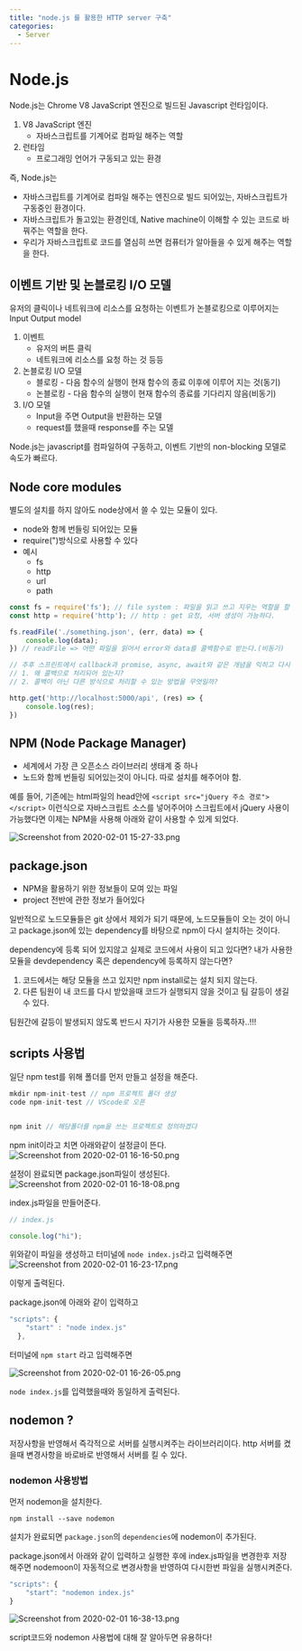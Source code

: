 ```yaml
---
title: "node.js 를 활용한 HTTP server 구축"
categories:
  - Server
---
```


# Node.js

Node.js는 Chrome V8 JavaScript 엔진으로 빌드된 Javascript 런타임이다.

1. V8 JavaScript 엔진
	- 자바스크립트를 기계어로 컴파일 해주는 역할
2. 런타임
	- 프로그래밍 언어가 구동되고 있는 환경
    
즉, Node.js는 
- 자바스크립트를 기계어로 컴파일 해주는 엔진으로 빌드 되어있는, 자바스크립트가 구동중인 환경이다.
- 자바스크립트가 돌고있는 환경인데, Native machine이 이해할 수 있는 코드로 바꿔주는 역할을 한다.
- 우리가 자바스크립트로 코드를 열심히 쓰면 컴퓨터가 알아들을 수 있게 해주는 역할을 한다.


## 이벤트 기반 및 논블로킹 I/O 모델

유저의 클릭이나 네트워크에 리소스를 요청하는 이벤트가 논블로킹으로 이루어지는 Input Output model

1. 이벤트 
	- 유저의 버튼 클릭
    - 네트워크에 리소스를 요청 하는 것 등등
2. 논블로킹 I/O 모델
	- 블로킹 - 다음 함수의 실행이 현재 함수의 종료 이후에 이루어 지는 것(동기)
    - 논블로킹 - 다음 함수의 실행이 현재 함수의 종료를 기다리지 않음(비동기)
3. I/O 모델
	- Input을 주면 Output을 반환하는 모델 
    - request를 했을때 response를 주는 모델


Node.js는 javascript를 컴파일하여 구동하고, 이벤트 기반의 non-blocking 모델로 속도가 빠르다.

## Node core modules
별도의 설치를 하지 않아도 node상에서  쓸 수 있는 모듈이 있다.
- node와 함께 번들링 되어있는 모듈
- require(")방식으로 사용할 수 있다
- 예시
	- fs
    - http
    - url
    - path
    
```js
const fs = require('fs'); // file system : 파일을 읽고 쓰고 지우는 역할을 할 수 있다.
const http = require('http'); // http : get 요청, 서버 생성이 가능하다.

fs.readFile('./something.json', (err, data) => {
	console.log(data);
}) // readFile => 어떤 파일을 읽어서 error와 data를 콜백함수로 받는다.(비동기)

// 추후 스프린트에서 callback과 promise, async, await와 같은 개념을 익히고 다시 코드를 보면서, 아래 2가지를 다시 고민해보자..!
// 1. 왜 콜백으로 처리되어 있는지?
// 2. 콜백이 아닌 다른 방식으로 처리할 수 있는 방법을 무엇일까?

http.get('http://localhost:5000/api', (res) => {
	console.log(res);
})
```

## NPM (Node Package Manager)
- 세계에서 가장 큰 오픈소스 라이브러리 생태계 중 하나
- 노드와 함께 번들링 되어있는것이 아니다. 따로 설치를 해주어야 함.

예를 들어, 기존에는 html파일의 head안에 `<script src="jQuery 주소 경로"></script>` 이런식으로 자바스크립트 소스를 넣어주어야 스크립트에서 jQuery 사용이 가능했다면 이제는 NPM을 사용해 아래와 같이 사용할 수 있게 되었다.

![Screenshot from 2020-02-01 15-27-33.png](https://images.velog.io/post-images/yhe228/60e80420-44bc-11ea-9528-73385e3decb8/Screenshot-from-2020-02-01-15-27-33.png)

## package.json
- NPM을 활용하기 위한 정보들이 모여 있는 파일
- project 전반에 관한 정보가 들어있다



일반적으로 노드모듈들은 git 상에서 제외가 되기 때문에, 노드모듈들이 오는 것이 아니고
package.json에 있는 dependency를 바탕으로 npm이 다시 설치하는 것이다.

dependency에 등록 되어 있지않고 실제로 코드에서 사용이 되고 있다면? 
내가 사용한 모듈을 devdependency 혹은 dependency에 등록하지 않는다면?
1. 코드에서는 해당 모듈을 쓰고 있지만 npm install로는 설치 되지 않는다.
2. 다른 팀원이 내 코드를 다시 받았을때 코드가 실행되지 않을 것이고 팀 갈등이 생길 수 있다.

팀원간에 갈등이 발생되지 않도록 반드시 자기가 사용한 모듈을 등록하자..!!!


## scripts 사용법

일단 npm test를 위해 폴더를 먼저 만들고 설정을 해준다.

```js
mkdir npm-init-test // npm 프로젝트 폴더 생성
code npm-init-test // VScode로 오픈


npm init // 해당폴더를 npm을 쓰는 프로젝트로 정의하겠다
```

npm init이라고 치면 아래와같이 설정글이 뜬다.  
![Screenshot from 2020-02-01 16-16-50.png](https://images.velog.io/post-images/yhe228/e2b35850-44c2-11ea-bde5-b1499c9eeb90/Screenshot-from-2020-02-01-16-16-50.png)

설정이 완료되면 package.json파일이 생성된다.  
![Screenshot from 2020-02-01 16-18-08.png](https://images.velog.io/post-images/yhe228/08295760-44c3-11ea-8488-ed86e22436c0/Screenshot-from-2020-02-01-16-18-08.png)

index.js파일을 만들어준다.

```js
// index.js

console.log("hi");
```

위와같이 파일을 생성하고 터미널에 `node index.js`라고 입력해주면  
![Screenshot from 2020-02-01 16-23-17.png](https://images.velog.io/post-images/yhe228/cdc93ad0-44c3-11ea-88c3-ff63fd21259a/Screenshot-from-2020-02-01-16-23-17.png)

이렇게 출력된다.  

package.json에 아래와 같이 입력하고

```js
"scripts": {
    "start" : "node index.js"
  },
```

터미널에 `npm start` 라고 입력해주면

![Screenshot from 2020-02-01 16-26-05.png](https://images.velog.io/post-images/yhe228/242932e0-44c4-11ea-88c3-ff63fd21259a/Screenshot-from-2020-02-01-16-26-05.png)

`node index.js`를 입력했을때와 동일하게 출력된다.

## nodemon ?
저장사항을 반영해서 즉각적으로 서버를 실행시켜주는 라이브러리이다.
http 서버를 켰을때 변경사항을 바로바로 반영해서 서버를 킬 수 있다.

### nodemon 사용방법
먼저 nodemon을 설치한다.

```
npm install --save nodemon
```

설치가 완료되면 `package.json`의 `dependencies`에 nodemon이 추가된다. 

package.json에서 아래와 같이 입력하고 실행한 후에 index.js파일을 변경한후 저장해주면 nodemoon이 자동적으로 변경사항을 반영하여 다시한번 파일을 실행시켜준다.

```js
"scripts": {
    "start": "nodemon index.js"
}
```

![Screenshot from 2020-02-01 16-38-13.png](https://images.velog.io/post-images/yhe228/d9d718e0-44c5-11ea-ab20-23d4f42b4bc6/Screenshot-from-2020-02-01-16-38-13.png)

script코드와  nodemon 사용법에 대해 잘 알아두면 유용하다!


